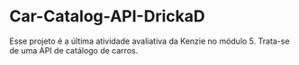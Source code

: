 # Car-Catalog-API-DrickaD
Esse projeto é a última atividade avaliativa da Kenzie no módulo 5. Trata-se de uma API de catálogo de carros.
